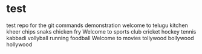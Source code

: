 # test
test repo for the git commands demonstration
welcome to telugu kitchen
kheer
chips
snaks
chicken fry
Welcome to sports club
cricket
hockey
tennis
kabbadi
vollyball
running
foodball
Welcome to movies
tollywood
bollywood
hollywood
